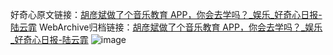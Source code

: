 好奇心原文链接：[胡彦斌做了个音乐教育 APP，你会去学吗？_娱乐_好奇心日报-陆云霏](https://www.qdaily.com/articles/5587.html)
WebArchive归档链接：[胡彦斌做了个音乐教育 APP，你会去学吗？_娱乐_好奇心日报-陆云霏](http://web.archive.org/web/20190623165055/https://www.qdaily.com/articles/5587.html)
![image](http://ww3.sinaimg.cn/large/007d5XDply1g3w8sl031rj30u022v1kx)